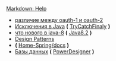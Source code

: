 [Markdown: Help](https://github.com/adam-p/markdown-here/wiki/Markdown-Cheatsheet)

* [различие между oauth-1 и oauth-2](различие%20между%20oauth-1%20и%20oauth-2.md)
* [Исключения в Java](Исключения%20в%20Java.md) **(** [TryCatchFinaly](https://github.com/Home-Spring/SpringFileUpload2/blob/master/src/test/java/com/journaldev/spring/TryCatchFinaly.java) **)**
* [что нового в java-8](что%20нового%20в%20java-8.md)  **(** [Java8.2](https://github.com/Home-Java8/Java8.2) **)**
* [Design Patterns](Design%20Patterns.md)
* **(** [Home-Spring/docs](https://github.com/Home-Spring/docs) **)**
* [Базы данных](Базы%20данных.md) **(** [PowerDesigner](novye_vozmozhnosti_pd_16_5.pdf) **)**
